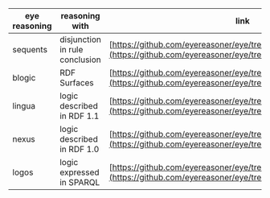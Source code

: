 | eye reasoning | reasoning with | link |
| --------- | ---------- | ----------- |
| sequents | disjunction in rule conclusion | [https://github.com/eyereasoner/eye/tree/master/reasoning/sequents](https://github.com/eyereasoner/eye/tree/master/reasoning/sequents) |
| blogic | RDF Surfaces | [https://github.com/eyereasoner/eye/tree/master/reasoning/blogic](https://github.com/eyereasoner/eye/tree/master/reasoning/blogic) |
| lingua | logic described in RDF 1.1 | [https://github.com/eyereasoner/eye/tree/master/reasoning/lingua](https://github.com/eyereasoner/eye/tree/master/reasoning/lingua) |
| nexus | logic described in RDF 1.0 | [https://github.com/eyereasoner/eye/tree/master/reasoning/nexus](https://github.com/eyereasoner/eye/tree/master/reasoning/nexus) |
| logos | logic expressed in SPARQL | [https://github.com/eyereasoner/eye/tree/master/logos](https://github.com/eyereasoner/eye/tree/master/logos) |
